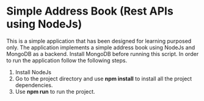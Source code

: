 # Simple Address Book (Rest APIs using NodeJs)

This is a simple application that has been designed for learning purposed only. The application implements a simple address book using NodeJs and MongoDB as a backend.
Install MongoDB before running this script. In order to run the application follow the following steps.

 1. Install NodeJs 
 2. Go to the project directory and use **npm install** to install all the  project dependencies.
 3. Use **npm run** to run the project.
